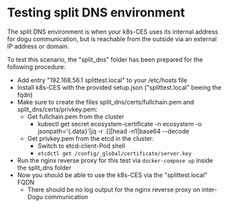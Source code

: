 # Testing split DNS environment

The split DNS environment is when your k8s-CES uses its internal address for dogu communication, but is reachable from the outside via an external IP address or domain.

To test this scenario, the "split_dns" folder has been prepared for the following procedure:

- Add entry "192.168.56.1 splittest.local" to your /etc/hosts file
- Install k8s-CES with the provided setup.json ("splittest.local" beeing the fqdn)
- Make sure to create the files split_dns/certs/fullchain.pem and split_dns/certs/privkey.pem:
  - Get fullchain.pem from the cluster
    - kubectl get secret ecosystem-certificate -n ecosystem -o jsonpath='{.data}'|jq -r .[]|head -n1|base64 --decode
  - Get privkey.pem from the etcd in the cluster:
    - Switch to etcd-client-Pod shell
    - `etcdctl get /config/_global/certificate/server.key`
- Run the nginx reverse proxy for this test via `docker-compose up` inside the split_dns folder
- Now you should be able to use the k8s-CES via the "splittest.local" FQDN
    - There should be no log output for the nginx reverse proxy on inter-Dogu communication
